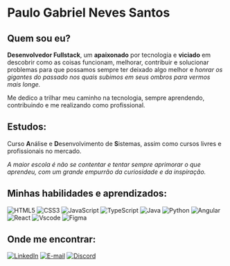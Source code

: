 # Paulo Gabriel Neves Santos

## Quem sou eu?

**Desenvolvedor Fullstack**, um **apaixonado** por tecnologia e **viciado** em descobrir como as coisas funcionam, melhorar, contribuir e solucionar problemas para que possamos sempre ter deixado algo melhor e *honrar os gigantes do passado nos quais subimos em seus ombros para vermos mais longe.* 

Me dedico a trilhar meu caminho na tecnologia, sempre aprendendo, contribuindo e me realizando como profissional. 

## Estudos:

Curso **A**nálise e **D**esenvolvimento de **S**istemas, assim como cursos livres e profissionais no mercado.

*A maior escola é não se contentar e tentar sempre aprimorar o que aprendeu, com um grande empurrão da curiosidade e da inspiração.*

## Minhas habilidades e aprendizados:

![HTML5](https://img.shields.io/badge/HTML5-E34F26?style=for-the-badge&logo=html5&logoColor=white)
![CSS3](https://img.shields.io/badge/CSS3-1572B6?style=for-the-badge&logo=css3&logoColor=white)
![JavaScript](https://img.shields.io/badge/JavaScript-F7DF1E?style=for-the-badge&logo=javascript&logoColor=black)
![TypeScript](https://img.shields.io/badge/TypeScript-007ACC?style=for-the-badge&logo=typescript&logoColor=white)
![Java](https://img.shields.io/badge/java-%23ED8B00.svg?style=for-the-badge&logo=openjdk&logoColor=white)
![Python](https://img.shields.io/badge/python-3670A0?style=for-the-badge&logo=python&logoColor=ffdd54)
![Angular](https://img.shields.io/badge/Angular-DD0031?style=for-the-badge&logo=angular&logoColor=white)
![React](https://img.shields.io/badge/React-20232A?style=for-the-badge&logo=react&logoColor=61DAFB)
![Vscode](https://img.shields.io/badge/Vscode-007ACC?style=for-the-badge&logo=visual-studio-code&logoColor=white)
![Figma](https://img.shields.io/badge/Figma-696969?style=for-the-badge&logo=figma&logoColor=figma)

## Onde me encontrar:

[![LinkedIn](https://img.shields.io/badge/LinkedIn-0077B5?style=for-the-badge&logo=linkedin&logoColor=white)](https://www.linkedin.com/in/paulo-gabriel-neves-santos-73b181283/)
[![E-mail](https://img.shields.io/badge/-Email-000?style=for-the-badge&logo=microsoft-outlook&logoColor=007BFF)](mailto:paulogabrielneves@hotmail.com)
[![Discord](https://img.shields.io/badge/Discord-7289DA?style=for-the-badge&logo=discord&logoColor=white)](https://https://discord.com/channels/@alienurbano/)
